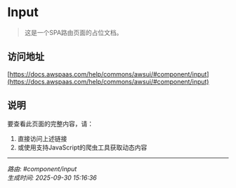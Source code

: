 # Input

> 这是一个SPA路由页面的占位文档。

## 访问地址

[https://docs.awspaas.com/help/commons/awsui/#component/input](https://docs.awspaas.com/help/commons/awsui/#component/input)

## 说明

要查看此页面的完整内容，请：

1. 直接访问上述链接
2. 或使用支持JavaScript的爬虫工具获取动态内容

---

*路由: #component/input*  
*生成时间: 2025-09-30 15:16:36*
